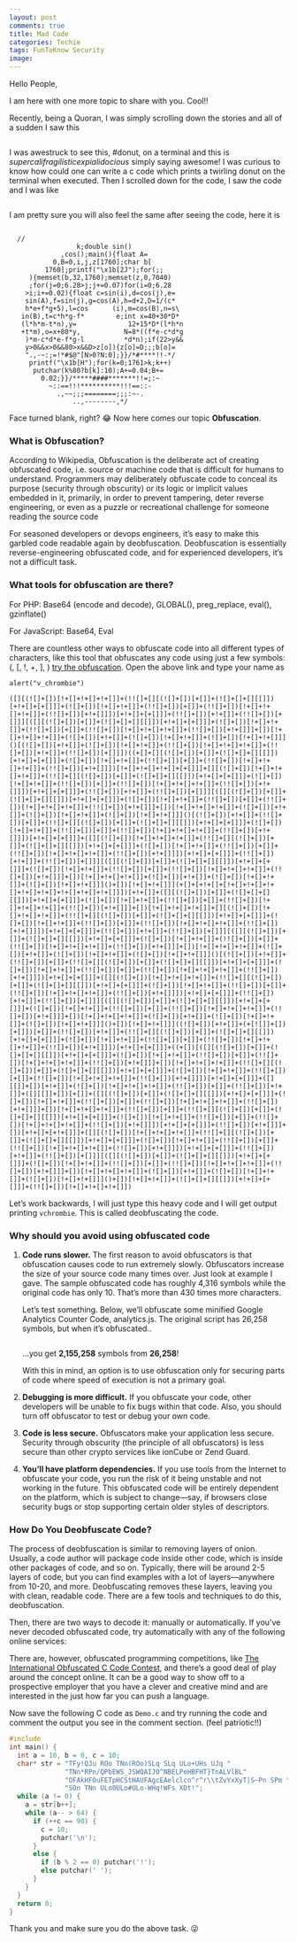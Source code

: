```yaml
---
layout: post
comments: true
title: Mad Code
categories: Techie
tags: FunToKnow Security
image:
---
```

Hello People,

I am here with one more topic to share with you. Cool!!

Recently, being a Quoran, I was simply scrolling down the stories and all of a sudden I saw this

<p align="center">
  <img title="on the terminal" src="/blog/public/img/mad-code/mad-code1.gif" alt="">
</p>

I was awestruck to see this, #donut, on a terminal and this is *supercalifragilisticexpialidocious* simply saying awesome! I was curious to know how could one can write a c code which prints a twirling donut on the terminal when executed. Then I scrolled down for the code, I saw the code and I was like

<p align="center">
  <img src="/blog/public/img/mad-code/mad-code2.gif" alt="">
</p>

I am pretty sure you will also feel the same after seeing the code, here it is

```

  //
                 k;double sin()
             ,cos();main(){float A=
           0,B=0,i,j,z[1760];char b[
         1760];printf("\x1b[2J");for(;;
     ){memset(b,32,1760);memset(z,0,7040)
     ;for(j=0;6.28>j;j+=0.07)for(i=0;6.28
    >i;i+=0.02){float c=sin(i),d=cos(j),e=
    sin(A),f=sin(j),g=cos(A),h=d+2,D=1/(c*                
    h*e+f*g+5),l=cos      (i),m=cos(B),n=s\
   in(B),t=c*h*g-f*        e;int x=40+30*D*
   (l*h*m-t*n),y=             12+15*D*(l*h*n
   +t*m),o=x+80*y,           N=8*((f*e-c*d*g
    )*m-c*d*e-f*g-l          *d*n);if(22>y&&
    y>0&&x>0&&80>x&&D>z[o]){z[o]=D;;;b[o]=
    ".,-~:;=!*#$@"[N>0?N:0];}}/*#****!!-*/
     printf("\x1b[H");for(k=0;1761>k;k++)
      putchar(k%80?b[k]:10);A+=0.04;B+=
        0.02;}}/*****####*******!!=;:~
          ~::==!!!**********!!!==::-
            .,~~;;;========;;;:~-.
                ..,--------,*/
```
Face turned blank, right? 😂  Now here comes our topic **Obfuscation**.

### What is Obfuscation?
According to Wikipedia, Obfuscation is the deliberate act of creating obfuscated code, i.e. source or machine code that is difficult for humans to understand.  Programmers may deliberately obfuscate code to conceal its purpose (security through obscurity) or its logic or implicit values embedded in it, primarily, in order to prevent tampering, deter reverse engineering, or even as a puzzle or recreational challenge for someone reading the source code

For seasoned developers or devops engineers, it’s easy to make this garbled code readable again by deobfuscation. Deobfuscation is essentially reverse-engineering obfuscated code, and for experienced developers, it’s not a difficult task.

### What tools for obfuscation are there?
For PHP:  Base64 (encode and decode), GLOBAL(), preg_replace, eval(), gzinflate()

For JavaScript:  Base64, Eval

There are countless other ways to obfuscate code into all different types of characters, like this tool that obfuscates any code using just a few symbols: (, [, !, +, ], )  [try the obfuscation](http://discogscounter.getfreehosting.co.uk/js-noalnum_com.php?ckattempt=2&i=2). Open the above link and type your name as

```
alert("v_chrombie")
```
```
([][(![]+[])[!+[]+!+[]+!+[]]+(!![]+[][(![]+[])[+[]]+(![]+[]+[][[]])[+!+[]+[+[]]]+(![]+[])[!+[]+!+[]]+(!![]+[])[+[]]+(!![]+[])[!+[]+!+[]+!+[]]+(!![]+[])[+!+[]]])[+!+[]+[+[]]]+(!![]+[])[+!+[]]+(!![]+[])[+[]]][([][(![]+[])[+[]]+(![]+[]+[][[]])[+!+[]+[+[]]]+(![]+[])[!+[]+!+[]]+(!![]+[])[+[]]+(!![]+[])[!+[]+!+[]+!+[]]+(!![]+[])[+!+[]]]+[])[!+[]+!+[]+!+[]]+(![]+[])[+!+[]]+(![]+[])[!+[]+!+[]]+(![]+[])[!+[]+!+[]]]()[(![]+[])[+!+[]]+(![]+[])[!+[]+!+[]]+(!![]+[])[!+[]+!+[]+!+[]]+(!![]+[])[+!+[]]+(!![]+[])[+[]]])((+[]+[][(![]+[])[+[]]+(![]+[]+[][[]])[+!+[]+[+[]]]+(![]+[])[!+[]+!+[]]+(!![]+[])[+[]]+(!![]+[])[!+[]+!+[]+!+[]]+(!![]+[])[+!+[]]])[!+[]+!+[]+!+[]+[+[]]]+[][(![]+[])[!+[]+!+[]+!+[]]+(!![]+[][(![]+[])[+[]]+(![]+[]+[][[]])[+!+[]+[+[]]]+(![]+[])[!+[]+!+[]]+(!![]+[])[+[]]+(!![]+[])[!+[]+!+[]+!+[]]+(!![]+[])[+!+[]]])[+!+[]+[+[]]]+(!![]+[])[+!+[]]+(!![]+[])[+[]]][([][(![]+[])[+[]]+(![]+[]+[][[]])[+!+[]+[+[]]]+(![]+[])[!+[]+!+[]]+(!![]+[])[+[]]+(!![]+[])[!+[]+!+[]+!+[]]+(!![]+[])[+!+[]]]+[])[!+[]+!+[]+!+[]]+(![]+[])[+!+[]]+(![]+[])[!+[]+!+[]]+(![]+[])[!+[]+!+[]]]()[(![]+[])[+!+[]]+(!![]+[])[+[]]+(!![]+[][(![]+[])[+[]]+(![]+[]+[][[]])[+!+[]+[+[]]]+(![]+[])[!+[]+!+[]]+(!![]+[])[+[]]+(!![]+[])[!+[]+!+[]+!+[]]+(!![]+[])[+!+[]]])[+!+[]+[+[]]]+([][(![]+[])[!+[]+!+[]+!+[]]+(!![]+[][(![]+[])[+[]]+(![]+[]+[][[]])[+!+[]+[+[]]]+(![]+[])[!+[]+!+[]]+(!![]+[])[+[]]+(!![]+[])[!+[]+!+[]+!+[]]+(!![]+[])[+!+[]]])[+!+[]+[+[]]]+(!![]+[])[+!+[]]+(!![]+[])[+[]]][([][(![]+[])[+[]]+(![]+[]+[][[]])[+!+[]+[+[]]]+(![]+[])[!+[]+!+[]]+(!![]+[])[+[]]+(!![]+[])[!+[]+!+[]+!+[]]+(!![]+[])[+!+[]]]+[])[!+[]+!+[]+!+[]]+(![]+[])[+!+[]]+(![]+[])[!+[]+!+[]]+(![]+[])[!+[]+!+[]]]()+[])[!+[]+!+[]]](+[]+[+!+[]+[!+[]+!+[]+!+[]+!+[]+!+[]+!+[]+!+[]+!+[]]])[+!+[]]+([][(![]+[])[+[]]+(![]+[]+[][[]])[+!+[]+[+[]]]+(![]+[])[!+[]+!+[]]+(!![]+[])[+[]]+(!![]+[])[!+[]+!+[]+!+[]]+(!![]+[])[+!+[]]]+[])[!+[]+!+[]+!+[]]+[][(![]+[])[!+[]+!+[]+!+[]]+(!![]+[][(![]+[])[+[]]+(![]+[]+[][[]])[+!+[]+[+[]]]+(![]+[])[!+[]+!+[]]+(!![]+[])[+[]]+(!![]+[])[!+[]+!+[]+!+[]]+(!![]+[])[+!+[]]])[+!+[]+[+[]]]+(!![]+[])[+!+[]]+(!![]+[])[+[]]][([][(![]+[])[+[]]+(![]+[]+[][[]])[+!+[]+[+[]]]+(![]+[])[!+[]+!+[]]+(!![]+[])[+[]]+(!![]+[])[!+[]+!+[]+!+[]]+(!![]+[])[+!+[]]]+[])[!+[]+!+[]+!+[]]+(![]+[])[+!+[]]+(![]+[])[!+[]+!+[]]+(![]+[])[!+[]+!+[]]]()[(![]+[])[+!+[]]+(!![]+[])[+[]]+(!![]+[][(![]+[])[+[]]+(![]+[]+[][[]])[+!+[]+[+[]]]+(![]+[])[!+[]+!+[]]+(!![]+[])[+[]]+(!![]+[])[!+[]+!+[]+!+[]]+(!![]+[])[+!+[]]])[+!+[]+[+[]]]+([][(![]+[])[!+[]+!+[]+!+[]]+(!![]+[][(![]+[])[+[]]+(![]+[]+[][[]])[+!+[]+[+[]]]+(![]+[])[!+[]+!+[]]+(!![]+[])[+[]]+(!![]+[])[!+[]+!+[]+!+[]]+(!![]+[])[+!+[]]])[+!+[]+[+[]]]+(!![]+[])[+!+[]]+(!![]+[])[+[]]][([][(![]+[])[+[]]+(![]+[]+[][[]])[+!+[]+[+[]]]+(![]+[])[!+[]+!+[]]+(!![]+[])[+[]]+(!![]+[])[!+[]+!+[]+!+[]]+(!![]+[])[+!+[]]]+[])[!+[]+!+[]+!+[]]+(![]+[])[+!+[]]+(![]+[])[!+[]+!+[]]+(![]+[])[!+[]+!+[]]]()+[])[!+[]+!+[]]]((![]+[])[+!+[]]+(+[![]]+[])[+[]])[+[]]+(!![]+[])[+!+[]]+(!![]+[][(![]+[])[+[]]+(![]+[]+[][[]])[+!+[]+[+[]]]+(![]+[])[!+[]+!+[]]+(!![]+[])[+[]]+(!![]+[])[!+[]+!+[]+!+[]]+(!![]+[])[+!+[]]])[+!+[]+[+[]]]+((+[])[([][(![]+[])[+[]]+(![]+[]+[][[]])[+!+[]+[+[]]]+(![]+[])[!+[]+!+[]]+(!![]+[])[+[]]+(!![]+[])[!+[]+!+[]+!+[]]+(!![]+[])[+!+[]]]+[])[!+[]+!+[]+!+[]]+(!![]+[][(![]+[])[+[]]+(![]+[]+[][[]])[+!+[]+[+[]]]+(![]+[])[!+[]+!+[]]+(!![]+[])[+[]]+(!![]+[])[!+[]+!+[]+!+[]]+(!![]+[])[+!+[]]])[+!+[]+[+[]]]+([][[]]+[])[+!+[]]+(![]+[])[!+[]+!+[]+!+[]]+(!![]+[])[+[]]+(!![]+[])[+!+[]]+([][[]]+[])[+[]]+([][(![]+[])[+[]]+(![]+[]+[][[]])[+!+[]+[+[]]]+(![]+[])[!+[]+!+[]]+(!![]+[])[+[]]+(!![]+[])[!+[]+!+[]+!+[]]+(!![]+[])[+!+[]]]+[])[!+[]+!+[]+!+[]]+(!![]+[])[+[]]+(!![]+[][(![]+[])[+[]]+(![]+[]+[][[]])[+!+[]+[+[]]]+(![]+[])[!+[]+!+[]]+(!![]+[])[+[]]+(!![]+[])[!+[]+!+[]+!+[]]+(!![]+[])[+!+[]]])[+!+[]+[+[]]]+(!![]+[])[+!+[]]]+[])[+!+[]+[+!+[]]]+([][(![]+[])[!+[]+!+[]+!+[]]+(!![]+[][(![]+[])[+[]]+(![]+[]+[][[]])[+!+[]+[+[]]]+(![]+[])[!+[]+!+[]]+(!![]+[])[+[]]+(!![]+[])[!+[]+!+[]+!+[]]+(!![]+[])[+!+[]]])[+!+[]+[+[]]]+(!![]+[])[+!+[]]+(!![]+[])[+[]]][([][(![]+[])[+[]]+(![]+[]+[][[]])[+!+[]+[+[]]]+(![]+[])[!+[]+!+[]]+(!![]+[])[+[]]+(!![]+[])[!+[]+!+[]+!+[]]+(!![]+[])[+!+[]]]+[])[!+[]+!+[]+!+[]]+(![]+[])[+!+[]]+(![]+[])[!+[]+!+[]]+(![]+[])[!+[]+!+[]]]()+[])[!+[]+!+[]]+(![]+[]+[][[]])[+!+[]+[+[]]]+(!![]+[])[!+[]+!+[]+!+[]])
```

Let’s work backwards, I will just type this heavy code and I will get output printing ```vchrombie```. This is called deobfuscating the code.

### Why should you avoid using obfuscated code

1. **Code runs slower.** The first reason to avoid obfuscators is that obfuscation causes code to run extremely slowly. Obfuscators increase the size of your source code many times over. Just look at example I gave. The sample obfuscated code has roughly 4,316 symbols while the original code has only 10. That’s more than 430 times more characters.

    Let’s test something. Below, we’ll obfuscate some minified Google Analytics Counter Code, analytics.js. The original script has 26,258 symbols, but when it’s obfuscated..

    <p align="center">
      <img src="/blog/public/img/mad-code/mad-code3.webp" alt="">
    </p>

    ...you get **2,155,258** symbols from **26,258**!

    With this in mind, an option is to use obfuscation only for securing parts of code where speed of execution is not a primary goal.

2. **Debugging is more difficult.** If you obfuscate your code, other developers will be unable to fix bugs within that code. Also, you should turn off obfuscator to test or debug your own code.

3. **Code is less secure.** Obfuscators make your application less secure. Security through obscurity (the principle of all obfuscators) is less secure than other crypto services like ionCube or Zend Guard.

4. **You’ll have platform dependencies.** If you use tools from the Internet to obfuscate your code, you run the risk of it being unstable and not working in the future. This obfuscated code will be entirely dependent on the platform, which is subject to change—say, if browsers close security bugs or stop supporting certain older styles of descriptors.

### How Do You Deobfuscate Code?
The process of deobfuscation is similar to removing layers of onion. Usually, a code author will package code inside other code, which is inside other packages of code, and so on. Typically, there will be around 2-5 layers of code, but you can find examples with a lot of layers—anywhere from 10-20, and more. Deobfuscating removes these layers, leaving you with clean, readable code. There are a few tools and techniques to do this, deobfuscation.

Then, there are two ways to decode it: manually or automatically. If you’ve never decoded obfuscated code, try automatically with any of the following online services:

There are, however, obfuscated programming competitions, like [The International Obfuscated C Code Contest](http://www.ioccc.org/), and there’s a good deal of play around the concept online. It can be a good way to show off to a prospective employer that you have a clever and creative mind and are interested in the just how far you can push a language.

Now save the following C code as `Demo.c`  and try running the code and comment the output you see in the comment section. (feel patriotic!!)

```c
#include
int main() {
  int a = 10, b = 0, c = 10;
  char* str = "TFy!QJu ROo TNn(ROo)SLq SLq ULo+UHs UJq "
              "TNn*RPn/QPbEWS_JSWQAIJO^NBELPeHBFHT}TnALVlBL"
              "OFAkHFOuFETpHCStHAUFAgcEAelclcn^r^r\\tZvYxXyT|S~Pn SPm "
              "SOn TNn ULo0ULo#ULo-WHq!WFs XDt!";
  while (a != 0) {
    a = str[b++];
    while (a-- > 64) {
      if (++c == 90) {
        c = 10;
        putchar('\n');
      }
      else {
        if (b % 2 == 0) putchar('!');
        else putchar(' ');
      }
    }
  }
  return 0;
}
```

Thank you and make sure you do the above task. 😜
